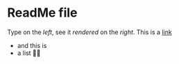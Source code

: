 # ReadMe file
Type on the _left_, see it _rendered_ on the _right_.
This is a [link](https://www.google.com)
- and this is
- a list
🎉🎆
